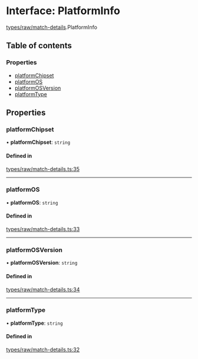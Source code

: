 # Interface: PlatformInfo

[types/raw/match-details](../modules/types_raw_match_details.md).PlatformInfo

## Table of contents

### Properties

- [platformChipset](types_raw_match_details.PlatformInfo.md#platformchipset)
- [platformOS](types_raw_match_details.PlatformInfo.md#platformos)
- [platformOSVersion](types_raw_match_details.PlatformInfo.md#platformosversion)
- [platformType](types_raw_match_details.PlatformInfo.md#platformtype)

## Properties

### platformChipset

• **platformChipset**: `string`

#### Defined in

[types/raw/match-details.ts:35](https://github.com/jameslinimk/unofficial-valorant-api/blob/fe67431/package/src/types/raw/match-details.ts#L35)

___

### platformOS

• **platformOS**: `string`

#### Defined in

[types/raw/match-details.ts:33](https://github.com/jameslinimk/unofficial-valorant-api/blob/fe67431/package/src/types/raw/match-details.ts#L33)

___

### platformOSVersion

• **platformOSVersion**: `string`

#### Defined in

[types/raw/match-details.ts:34](https://github.com/jameslinimk/unofficial-valorant-api/blob/fe67431/package/src/types/raw/match-details.ts#L34)

___

### platformType

• **platformType**: `string`

#### Defined in

[types/raw/match-details.ts:32](https://github.com/jameslinimk/unofficial-valorant-api/blob/fe67431/package/src/types/raw/match-details.ts#L32)
